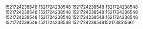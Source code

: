 1521724238548
1521724238548
1521724238548
1521724238548
1521724238548
1521724238548
1521724238548
1521724238548
1521724238548
1521724238548
1521724238548
1521724238548
1521724238548
1521724238548
15217242385481521738515661